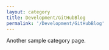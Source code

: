 ```yaml
---
layout: category
title: Development/GitHubBlog
permalink: '/Development/GitHubBlog'
---
```


Another sample category page.
